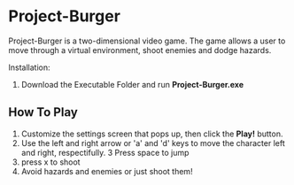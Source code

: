 # Project-Burger
Project-Burger is a two-dimensional video game. The game allows a user to move through a virtual environment, shoot enemies and dodge hazards.

Installation:
1. Download the Executable Folder and run **Project-Burger.exe**

## How To Play
1. Customize the settings screen that pops up, then click the **Play!** button.
2. Use the left and right arrow or 'a' and 'd' keys to move the character left and right, respectifully. 
3  Press space to jump
4. press x to shoot
5. Avoid hazards and enemies or just shoot them!